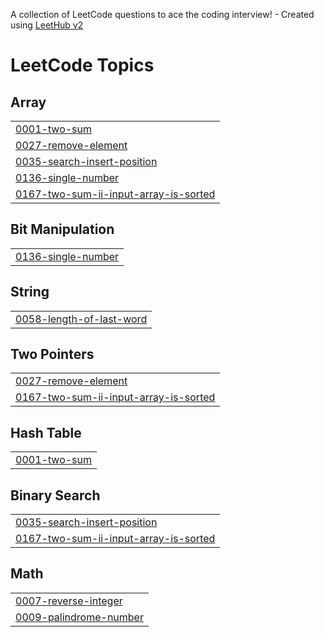 A collection of LeetCode questions to ace the coding interview! - Created using [LeetHub v2](https://github.com/arunbhardwaj/LeetHub-2.0)
<!---LeetCode Topics Start-->
# LeetCode Topics
## Array
|  |
| ------- |
| [0001-two-sum](https://github.com/taher-dev/DSA-Practice/tree/master/0001-two-sum) |
| [0027-remove-element](https://github.com/taher-dev/DSA-Practice/tree/master/0027-remove-element) |
| [0035-search-insert-position](https://github.com/taher-dev/DSA-Practice/tree/master/0035-search-insert-position) |
| [0136-single-number](https://github.com/taher-dev/DSA-Practice/tree/master/0136-single-number) |
| [0167-two-sum-ii-input-array-is-sorted](https://github.com/taher-dev/DSA-Practice/tree/master/0167-two-sum-ii-input-array-is-sorted) |
## Bit Manipulation
|  |
| ------- |
| [0136-single-number](https://github.com/taher-dev/DSA-Practice/tree/master/0136-single-number) |
## String
|  |
| ------- |
| [0058-length-of-last-word](https://github.com/taher-dev/DSA-Practice/tree/master/0058-length-of-last-word) |
## Two Pointers
|  |
| ------- |
| [0027-remove-element](https://github.com/taher-dev/DSA-Practice/tree/master/0027-remove-element) |
| [0167-two-sum-ii-input-array-is-sorted](https://github.com/taher-dev/DSA-Practice/tree/master/0167-two-sum-ii-input-array-is-sorted) |
## Hash Table
|  |
| ------- |
| [0001-two-sum](https://github.com/taher-dev/DSA-Practice/tree/master/0001-two-sum) |
## Binary Search
|  |
| ------- |
| [0035-search-insert-position](https://github.com/taher-dev/DSA-Practice/tree/master/0035-search-insert-position) |
| [0167-two-sum-ii-input-array-is-sorted](https://github.com/taher-dev/DSA-Practice/tree/master/0167-two-sum-ii-input-array-is-sorted) |
## Math
|  |
| ------- |
| [0007-reverse-integer](https://github.com/taher-dev/DSA-Practice/tree/master/0007-reverse-integer) |
| [0009-palindrome-number](https://github.com/taher-dev/DSA-Practice/tree/master/0009-palindrome-number) |
<!---LeetCode Topics End-->